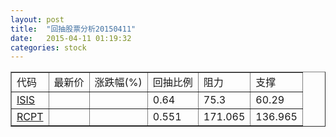 ```yaml
---
layout: post
title:  "回抽股票分析20150411"
date:   2015-04-11 01:19:32
categories: stock
---
```

<script type="text/javascript">
var stockList = []
stockList.push('gb_isis');
stockList.push('gb_rcpt');
</script>
<table border="1">
 <tr>
 <td>代码</td>
 <td>最新价</td>
 <td>涨跌幅(%)</td>
 <td>回抽比例</td>
 <td>阻力</td>
 <td>支撑</td>
</tr>
  <tr id="isis">
  <td><a href="http://stock.finance.sina.com.cn/usstock/quotes/ISIS.html" target="_blank">ISIS</a></td><td></td><td></td><td>0.64</td><td>75.3</td><td>60.29</td></tr>
  <tr id="rcpt">
  <td><a href="http://stock.finance.sina.com.cn/usstock/quotes/RCPT.html" target="_blank">RCPT</a></td><td></td><td></td><td>0.551</td><td>171.065</td><td>136.965</td></tr>
</table>
